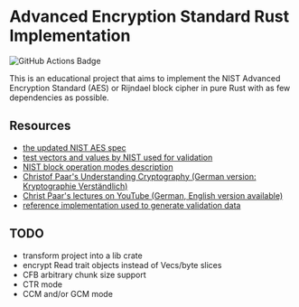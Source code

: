 # Advanced Encryption Standard Rust Implementation

![GitHub Actions Badge](https://github.com/kaisiemek/aes-rs/actions/workflows/rust.yml/badge.svg)

This is an educational project that aims to implement the NIST Advanced Encryption Standard (AES) or Rijndael block cipher in pure Rust with as few dependencies as possible.

## Resources

- [the updated NIST AES spec](https://csrc.nist.gov/pubs/fips/197/final)
- [test vectors and values by NIST used for validation](https://csrc.nist.gov/projects/cryptographic-standards-and-guidelines/example-values)
- [NIST block operation modes description](https://csrc.nist.gov/projects/block-cipher-techniques/bcm/current-modes)
- [Christof Paar's Understanding Cryptography (German version: Kryptographie Verständlich)](https://www.crypto-textbook.com)
- [Christ Paar's lectures on YouTube (German, English version available)](https://www.youtube.com/watch?v=NHuibtoL_qk)
- [reference implementation used to generate validation data](https://www.cryptool.org/en/cto/aes-step-by-step)

## TODO

- transform project into a lib crate
- encrypt Read trait objects instead of Vecs/byte slices
- CFB arbitrary chunk size support
- CTR mode
- CCM and/or GCM mode
